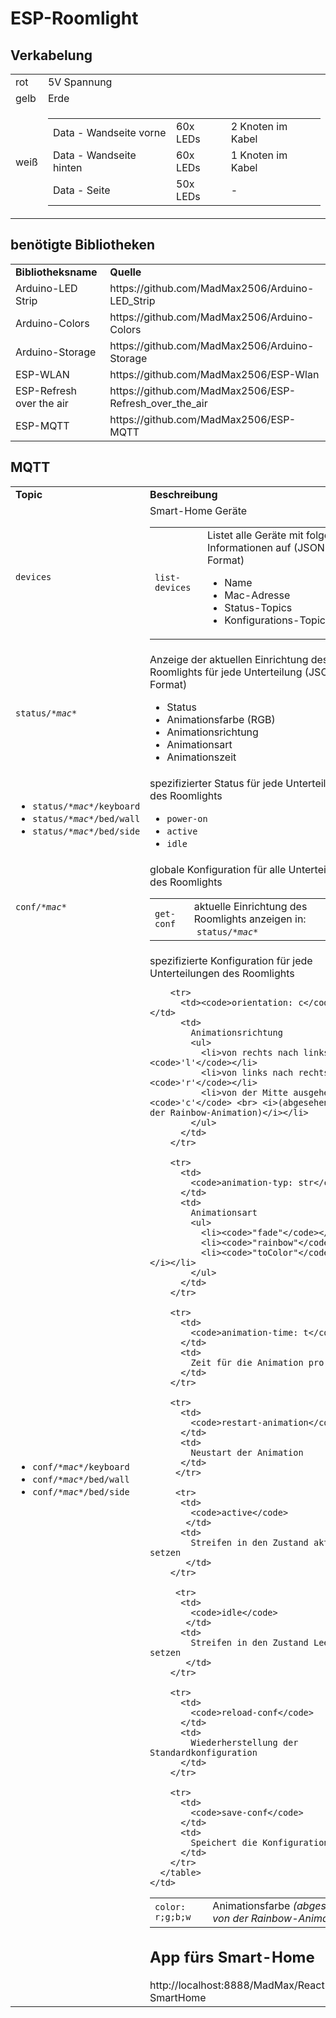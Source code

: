 # ESP-Roomlight

<h2>Verkabelung</h2>

<table>
    <tr>
        <td>rot</td>
        <td>5V Spannung</td>
    </tr>
    <tr>
        <td>gelb</td>
        <td>Erde</td>
    </tr>
    <tr>
        <td>weiß</td>
        <td>
            <table>
                <tr>
                    <td>Data - Wandseite vorne</td>
                    <td>60x LEDs</td>
                    <td>2 Knoten im Kabel</td>
                </tr>
                <tr>
                    <td>Data - Wandseite hinten</td>
                    <td>60x LEDs</td>
                    <td>1 Knoten im Kabel</td>
                </tr>
                <tr>
                    <td>Data - Seite</td>
                    <td>50x LEDs</td>
                    <td>-</td>
                </tr>
            </table>
        </td>
    </tr>
</table>

<h2>benötigte Bibliotheken</h2>

<table>
  <tr>
    <td>
      <b>Bibliotheksname</b>
    </td>
    <td>
      <b>Quelle</b>
    </td>
  </tr>
  
  <tr>
    <td>
      Arduino-LED Strip
    </td>
    <td>
      https://github.com/MadMax2506/Arduino-LED_Strip
    </td>
  </tr>
 
  <tr>
    <td>
      Arduino-Colors
    </td>
    <td>
      https://github.com/MadMax2506/Arduino-Colors
    </td>
  </tr>
  
  <tr>
    <td>
      Arduino-Storage
    </td>
    <td>
      https://github.com/MadMax2506/Arduino-Storage
    </td>
  </tr>
  
  <tr>
    <td>
      ESP-WLAN
    </td>
    <td>
      https://github.com/MadMax2506/ESP-Wlan
    </td>
  </tr>
  
  <tr>
    <td>
      ESP-Refresh over the air
    </td>
    <td>
      https://github.com/MadMax2506/ESP-Refresh_over_the_air
    </td>
  </tr>
  
  <tr>
    <td>
      ESP-MQTT
    </td>
    <td>
      https://github.com/MadMax2506/ESP-MQTT
    </td>
  </tr>
</table>

<h2>MQTT</h2>

<table>
  <tr>
    <td>
      <b>Topic</b>
    </td>
    <td>
      <b>Beschreibung</b>
    </td>
  </tr>
  
  <tr>
    <td>
      <code>devices</code>
    </td>
    <td>
      Smart-Home Geräte
      <table>
        <tr>
          <td><code>list-devices</code></td>
          <td>            
            Listet alle Geräte mit folgenden Informationen auf (JSON-Format)
            <ul>
              <li>Name</li>
              <li>Mac-Adresse</li>
              <li>Status-Topics</li>
              <li>Konfigurations-Topics</li>
            </ul>
          </td>
        </tr>
      </table>
    </td>
  </tr>
  
  <tr>
    <td><code>status/<i>*mac*</i></code></td>
    <td>
      Anzeige der aktuellen Einrichtung des Roomlights für jede Unterteilung (JSON-Format)
      <ul>
        <li>Status</li>
        <li>Animationsfarbe (RGB)</li>
        <li>Animationsrichtung</li>
        <li>Animationsart</li>
        <li>Animationszeit</li>
      </ul>
    </td>
  </tr>
  
  <tr>
    <td>
        <ul>
            <li><code>status/<i>*mac*</i>/keyboard</code></li>
            <li><code>status/<i>*mac*</i>/bed/wall</code></li>
            <li><code>status/<i>*mac*</i>/bed/side</code></li>
        </ul>
    </td>
    <td>
      spezifizierter Status für jede Unterteilungen des Roomlights
      <ul>
        <li><code>power-on</code></li>
        <li><code>active</code></li>
        <li><code>idle</code></li>
      </ul>
    </td>
  </tr>
  
  <tr>
    <td><code>conf/<i>*mac*</i></code></td>
    <td>
      globale Konfiguration für alle Unterteilungen des Roomlights
      <table>
        <tr>
          <td><code>get-conf</code></td>
          <td>
            aktuelle Einrichtung des Roomlights anzeigen in: &nbsp<code>status/<i>*mac*</i></code>
          </td>
        </tr>
      </table>
    </td>
  </tr>
  
  <tr>
    <td>
         <ul>
            <li><code>conf/<i>*mac*</i>/keyboard</code></li>
            <li><code>conf/<i>*mac*</i>/bed/wall</code></li>
            <li><code>conf/<i>*mac*</i>/bed/side</code></li>
        </ul>
    </td>
    <td>
      spezifizierte Konfiguration für jede Unterteilungen des Roomlights
      <table>
        <tr>
          <td><code>color: r;g;b;w</code></td>
          <td>Animationsfarbe <i>(abgesehen von der Rainbow-Animation)</i></td>
        </tr>
        
        <tr>
          <td><code>orientation: c</code></td>
          <td>
            Animationsrichtung
            <ul>
              <li>von rechts nach links <code>'l'</code></li>
              <li>von links nach rechts <code>'r'</code></li>
              <li>von der Mitte ausgehend <code>'c'</code> <br> <i>(abgesehen von der Rainbow-Animation)</i></li>
            </ul>
          </td>
        </tr>
        
        <tr>
          <td>
            <code>animation-typ: str</code>
          </td>
          <td>
            Animationsart
            <ul>
              <li><code>"fade"</code></li>
              <li><code>"rainbow"</code></li>
              <li><code>"toColor"</code> <i></i></li>
            </ul>
          </td>
        </tr>
        
        <tr>
          <td>
            <code>animation-time: t</code>
          </td>
          <td>
            Zeit für die Animation pro LED
          </td>
        </tr>
        
        <tr>
          <td>
            <code>restart-animation</code>
          </td>
          <td>
            Neustart der Animation
          </td>
         </tr>
        
         <tr>
          <td>
            <code>active</code>
           </td>
          <td>
            Streifen in den Zustand aktiv setzen
           </td>
        </tr>
        
         <tr>
          <td>
            <code>idle</code>
           </td>
          <td>
            Streifen in den Zustand Leerlauf setzen
           </td>
        </tr>
        
        <tr>
          <td>
            <code>reload-conf</code>
          </td>
          <td>
            Wiederherstellung der Standardkonfiguration
          </td>
        </tr>
        
        <tr>
          <td>
            <code>save-conf</code>
          </td>
          <td>
            Speichert die Konfiguration
          </td>
        </tr>
      </table>
    </td>
  </tr>
</table>

<h2>App fürs Smart-Home</h2>
http://localhost:8888/MadMax/ReactNative-SmartHome
